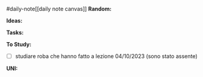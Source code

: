 #daily-note[[daily note canvas]] 
**Random:**


**Ideas:**


**Tasks:**


**To Study:**
- [ ] studiare roba che hanno fatto a lezione 04/10/2023 (sono stato assente)

**UNI:**
